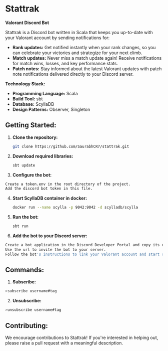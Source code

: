 # Stattrak

**Valorant Discord Bot**

Stattrak is a Discord bot written in Scala that keeps you up-to-date with your Valorant account by sending notifications for:

* **Rank updates:** Get notified instantly when your rank changes, so you can celebrate your victories and strategize for your next climb.
* **Match updates:** Never miss a match update again! Receive notifications for match wins, losses, and key performance stats.
* **Patch notes:** Stay informed about the latest Valorant updates with patch note notifications delivered directly to your Discord server.


**Technology Stack:**

* **Programming Language:** Scala
* **Build Tool:** sbt
* **Database:** ScyllaDB
* **Design Patterns:** Observer, Singleton

## Getting Started:

1. **Clone the repository:**

   ```bash
   git clone https://github.com/SaurabhCR7/stattrak.git
   ```

2. **Download required libraries:**

   ```bash
   sbt update
   ```

3. **Configure the bot:**
```bash
Create a token.env in the root directory of the project.
Add the discord bot token in this file.
```

4. **Start ScyllaDB container in docker:**
    ```bash
    docker run --name scylla -p 9042:9042 -d scylladb/scylla
    ```

5. **Run the bot:**
    ```bash
    sbt run
    ```

6. **Add the bot to your Discord server:**
```bash
Create a bot application in the Discord Developer Portal and copy its url.
Use the url to invite the bot to your server.
Follow the bot's instructions to link your Valorant account and start receiving notifications!
```

## Commands:
1. **Subscribe:**
``` bash
>subscribe username#tag
```

2. **Unsubscribe:**
``` bash
>unsubscribe username#tag
```

## Contributing:

We encourage contributions to Stattrak! If you're interested in helping out, please raise a pull request with a meaningful description.
